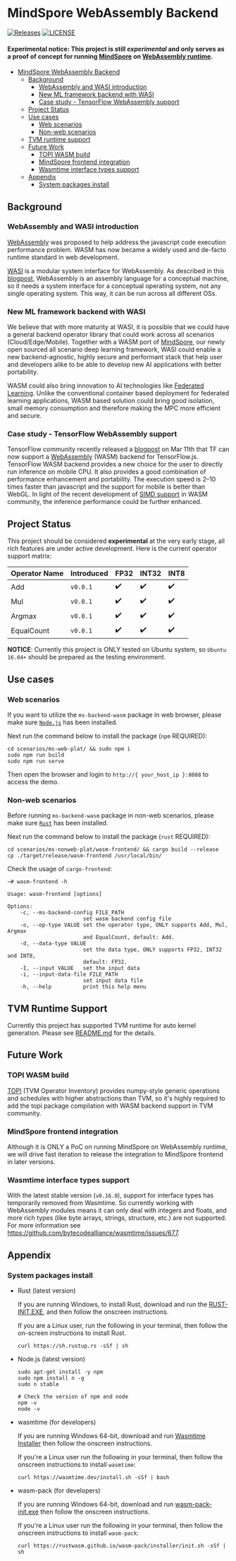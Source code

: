 # MindSpore WebAssembly Backend

[![Releases](https://img.shields.io/github/release/leonwanghui/ms-backend-wasm/all.svg?style=flat-square)](https://github.com/leonwanghui/ms-backend-wasm/releases)
[![LICENSE](https://img.shields.io/github/license/leonwanghui/osc-serverless.svg?style=flat-square)](https://github.com/leonwanghui/ms-backend-wasm/blob/master/LICENSE)

#### Experimental notice: This project is still *experimental* and only serves as a proof of concept for running [MindSpore](https://github.com/mindspore-ai/mindspore) on [WebAssembly runtime](https://github.com/bytecodealliance/wasmtime).

- [MindSpore WebAssembly Backend](#mindspore-webassembly-backend)
    - [Background](#background)
        - [WebAssembly and WASI introduction](#webassembly-and-wasi-introduction)
        - [New ML framework backend with WASI](#new-ml-framework-backend-with-wasi)
        - [Case study - TensorFlow WebAssembly support](#case-study---tensorflow-webassembly-support)
    - [Project Status](#project-status)
    - [Use cases](#use-cases)
        - [Web scenarios](#web-scenarios)
        - [Non-web scenarios](#non-web-scenarios)
    - [TVM runtime support](#tvm-runtime-support)
    - [Future Work](#future-work)
        - [TOPI WASM build](#topi-wasm-build)
        - [MindSpore frontend integration](#mindSpore-frontend-integration)
        - [Wasmtime interface types support](#wasmtime-interface-types-support)
    - [Appendix](#appendix)
        - [System packages install](#system-packages-install)

## Background

### WebAssembly and WASI introduction

[WebAssembly](https://webassembly.org/) was proposed to help address the javascript code execution performance problem. WASM has now became a widely used and de-facto runtime standard in web development.

[WASI](http://wasi.dev/) is a modular system interface for WebAssembly. As described in this [blogpost](https://hacks.mozilla.org/2019/03/standardizing-wasi-a-webassembly-system-interface/), WebAssembly is an assembly language for a conceptual machine, so it needs a system interface for a conceptual operating system, not any single operating system. This way, it can be run across all different OSs.

### New ML framework backend with WASI

We believe that with more maturity at WASI, it is possible that we could have a general backend operator library that could work across all scenarios (Cloud/Edge/Mobile). Together with a WASM port of [MindSpore](https://www.mindspore.cn/), our newly open sourced all scenario deep learning framework, WASI could enable a new backend-agnostic, highly secure and performant stack that help user and developers alike to be able to develop new AI applications with better portability.

WASM could also bring innovation to AI technologies like [Federated Learning](https://en.wikipedia.org/wiki/Federated_learning). Unlike the conventional container based deployment for federated learning applications, WASM based solution could bring good isolation, small memory consumption and therefore making the MPC more efficient and secure.

### Case study - TensorFlow WebAssembly support

TensorFlow community recently released a [blogpost](https://blog.tensorflow.org/2020/03/introducing-webassembly-backend-for-tensorflow-js.html) on Mar 11th that TF can now support a [WebAssembly](https://webassembly.org/) (WASM) backend for TensorFlow.js. TensorFlow WASM backend provides a new choice for the user to directly run inference on mobile CPU. It also provides a good combination of performance enhancement and portability. The execution speed is 2–10 times faster than javascript and the support for mobile is better than WebGL. In light of the recent development of [SIMD support](https://github.com/WebAssembly/simd) in WASM community, the inference performance could be further enhanced.

## Project Status

This project should be considered **experimental** at the very early stage, all rich features are under active development. Here is the current operator support matrix:

| Operator Name | Introduced | FP32 | INT32 | INT8 |
| ------------- | ---------- | ---- | ----- | ---- |
| Add | `v0.0.1` | ✔️ | ✔️ | ✔️ |
| Mul | `v0.0.1` | ✔️ | ✔️ | ✔️ |
| Argmax | `v0.0.1` | ✔️ | ✔️ | ✔️ |
| EqualCount | `v0.0.1` | ✔️ | ✔️ | ✔️ |

**NOTICE**: Currently this project is ONLY tested on Ubuntu system, so `Ubuntu 16.04+` should be prepared as the testing environment.

## Use cases

### Web scenarios

If you want to utilize the `ms-backend-wasm` package in web browser, please make sure [`Node.js`](#system-packages-install) has been installed.

Next run the command below to install the package (`npm` REQUIRED):

```shell
cd scenarios/ms-web-plat/ && sudo npm i
sudo npm run build
sudo npm run serve
```

Then open the browser and login to `http://{ your_host_ip }:8088` to access the demo.

### Non-web scenarios

Before running `ms-backend-wasm` package in non-web scenarios, please make sure [`Rust`](#system-packages-install) has been installed.

Next run the command below to install the package (`rust` REQUIRED):

```shell
cd scenarios/ms-nonweb-plat/wasm-frontend/ && cargo build --release
cp ./target/release/wasm-frontend /usr/local/bin/
```

Check the usage of `cargo-frontend`:

```shell
~# wasm-frontend -h

Usage: wasm-frontend [options]

Options:
    -c, --ms-backend-config FILE_PATH
                        set wasm backend config file
    -o, --op-type VALUE set the operator type, ONLY supports Add, Mul, Argmax
                        and EqualCount, default: Add.
    -d, --data-type VALUE
                        set the data type, ONLY supports FP32, INT32 and INT8,
                        default: FP32.
    -I, --input VALUE   set the input data
    -i, --input-data-file FILE_PATH
                        set input data file
    -h, --help          print this help menu
```

## TVM Runtime Support

Currently this project has supported TVM runtime for auto kernel generation. Please see [README.md](./wasm-backend-tvm/README.md) for the details.

## Future Work

### TOPI WASM build

[TOPI](https://github.com/apache/incubator-tvm/tree/master/topi) (TVM Operator Inventory) provides numpy-style generic operations and schedules with higher abstractions than TVM, so it's highly required to add the topi package compilation with WASM backend support in TVM community.

### MindSpore frontend integration

Although it is ONLY a PoC on running MindSpore on WebAssembly runtime, we will drive fast iteration to release the integration to MindSpore frontend in later versions.

### Wasmtime interface types support

With the latest stable version (`v0.16.0`), support for interface types has temporarily removed from Wasmtime. So currently working with WebAssembly modules means it can only deal with integers and floats, and more rich types (like byte arrays, strings, structure, etc.) are not supported. For more information see <https://github.com/bytecodealliance/wasmtime/issues/677>.

## Appendix

### System packages install

* Rust (latest version)

    If you are running Windows, to install Rust, download and run the [RUST-INIT.EXE](https://win.rustup.rs/), and then follow the onscreen instructions.

    If you are a Linux user, run the following in your terminal, then follow the on-screen instructions to install Rust.

    ```shell
    curl https://sh.rustup.rs -sSf | sh
    ```

* Node.js (latest version)

    ```shell
    sudo apt-get install -y npm
    sudo npm install n -g
    sudo n stable

    # Check the version of npm and node
    npm -v
    node -v
    ```

* wasmtime (for developers)

    If you are running Windows 64-bit, download and run [Wasmtime Installer](https://github.com/CraneStation/wasmtime/releases/download/dev/wasmtime-dev-x86_64-windows.msi) then follow the onscreen instructions.

    If you're a Linux user run the following in your terminal, then follow the onscreen instructions to install `wasmtime`:

    ```shell
    curl https://wasmtime.dev/install.sh -sSf | bash
    ```

* wasm-pack (for developers)

    If you are running Windows 64-bit, download and run [wasm-pack-init.exe](https://github.com/rustwasm/wasm-pack/releases/download/v0.9.1/wasm-pack-init.exe) then follow the onscreen instructions.

    If you're a Linux user run the following in your terminal, then follow the onscreen instructions to install `wasm-pack`:

    ```shell
    curl https://rustwasm.github.io/wasm-pack/installer/init.sh -sSf | sh
    ```
